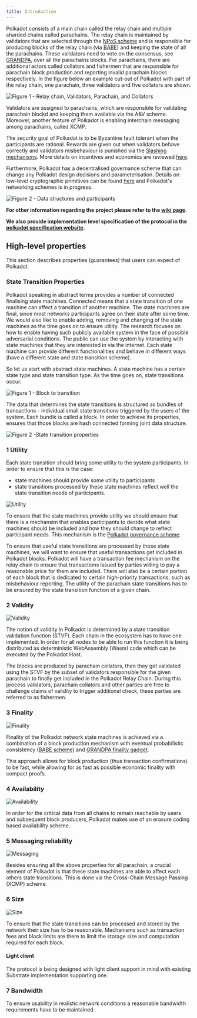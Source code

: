 ```yaml
---
title: Introduction
---
```


Polkadot consists of a main chain called the relay chain and multiple sharded chains called parachains. The relay chain is maintained by validators that are selected through the [NPoS scheme](/polkadot/protocols/NPoS/index.md#the-npos-scheme) and is responsible for producing blocks of the relay chain (via [BABE](/polkadot/protocols/block-production/Babe.md)) and keeping the state of all the parachains.
These validators need to vote on the consensus, see [GRANDPA](/polkadot/protocols/finality.md), over all the parachains blocks. For parachains, there are additional actors called collators and fishermen that are responsible for parachain block production  and reporting invalid parachain blocks respectively. In the figure below an example cut-out of Polkadot with part of the relay chain, one parachain, three validators and five collators are shown.

![Figure 1 - Relay chain, Validators, Parachain, and Collators](../images/data_structure.png)


Validators are assigned to parachains, which are responsible for validating parachain blockd and keeping them available via the A&V scheme. Moreover, another feature of Polkadot is enabling interchain messaging among parachains, called XCMP.

The security goal of Polkadot is to be Byzantine fault tolerant when the participants are rational. Rewards are given out when validators behave correctly and validators misbehaviour is punished via the [Slashing mechanisms](/polkadot/security/slashing/amounts.md). More details on incentives and economics are reviewed [here](2-token-economics.md).

Furthermore, Polkadot has a decentralised governance scheme that can change any Polkadot design decisions and parameterisation. Details on low-level cryptographic primitives can be found [here](/polkadot/security/keys/index.md) and Polkadot's networking schemes is in progress.


![Figure 2 - Data structures and participants](../images/whole.png)


**For other information regarding the project please refer to the [wiki page](https://wiki.polkadot.network).**

**We also provide implementation level specification of the protocol in the [polkadot specification website](https://spec.polkadot.network).**

## High-level properties

This section describes properties (guarantees) that users can expect of Polkadot.


### State Transition Properties

Polkadot speaking in abstract terms provides a number of connected finalising state machines. Connected means that a state transition of one machine can affect a transition of another machine. The state machines are final, since most networks participants agree on their state after some time. We would also like to enable adding, removing and changing of the state machines as the time goes on to ensure utility.
The research focuses on how to enable having such publicly available system in the face of possible adversarial conditions. The public can use the system by interacting with state machines that they are interested in via the internet. Each state machine can provide different functionalities and behave in different ways (have a different state and state transition scheme).

So let us start with abstract state machines. A state machine has a certain state type and state transition type. As the time goes on, state transitions occur.

![Figure 1 - Block to transition](../images/block_to_transition.png)


The data that determines the state transitions is structured as bundles of transactions - individual small state transitions triggered by the users of the system. Each bundle is called a block. In order to achieve its properties, ensures that those blocks are hash connected forming joint data structure.

![Figure 2 -State transition properties](../images/properties.png)


### 1 Utility

Each state transition should bring some utility to the system participants. In order to ensure that this is the case:

- state machines should provide some utility to participants
- state transitions processed by these state machines reflect well the state transition needs of participants.

![Utility](../images/usefulness.png)

To ensure that the state machines provide utility we should ensure that there is a mechansim that enables participants to decide what state machines should be included and how they should change to reflect participant needs. This mechanism is the [Polkadot governance scheme](https://github.com/paritytech/polkadot/wiki/Governance).

To ensure that useful state transitions are processed by those state machines, we will want to ensure that useful transactions get included in Polkadot blocks. Polkadot will have a transaction fee mechanism on the relay chain to ensure that transactions issued by parties willing to pay a reasonable price for them are included. There will also be a certain portion of each block that is dedicated to certain high-priority transactions, such as misbehaviour reporting. The utility of the parachain state transitions has to be ensured by the state transition function of a given chain.

### 2 Validity

![Validity](../images/validity.png)

The notion of validity in Polkadot is determined by a state transition validation function (STVF). Each chain in the ecosystem has to have one implemented. In order for all nodes to be able to run this function it is being distributed as deterministic WebAssembly (Wasm) code which can be executed by the Polkadot Host.

The blocks are produced by parachain collators, then they get validated using the STVF by the subset of validators responsible for the given parachain to finally get included in the Polkadot Relay Chain. During this process validators, parachain collators and other parties are free to challenge claims of validity to trigger additional check, these parties are referred to as fishermen.

### 3 Finality

![Finality](../images/canonicality.png)

Finality of the Polkadot network state machines is achieved via a combination of a block production mechanism with eventual probabilistic consistency ([BABE scheme](/polkadot/protocols/block-production/Babe.md)) and [GRANDPA finality gadget](/polkadot/protocols/finality.md).

This approach allows for block production (thus transaction confirmations) to be fast, while allowing for as fast as possible economic finality with compact proofs.

### 4 Availability

![Availability](../images/availability.png)

In order for the critical data from all chains to remain reachable by users and subsequent block producers, Polkadot makes use of an erasure coding based availability scheme.

### 5 Messaging reliability

![Messaging](../images/messaging.png)

Besides ensuring all the above properties for all parachain, a crucial element of Polkadot is that these state machines are able to affect each others state transitions. This is done via the Cross-Chain Message Passing (XCMP) scheme.

### 6 Size

![Size](../images/size.png)

To ensure that the state transitions can be processed and stored by the network their size has to be reasonable. Mechanisms such as transaction fees and block limits are there to limit the storage size and computation required for each block.

#### Light client

The protocol is being designed with light client support in mind with existing Substrate implementation supporting one.

### 7 Bandwidth

To ensure usability in realistic network conditions a reasonable bandwidth requirements have to be maintained.

